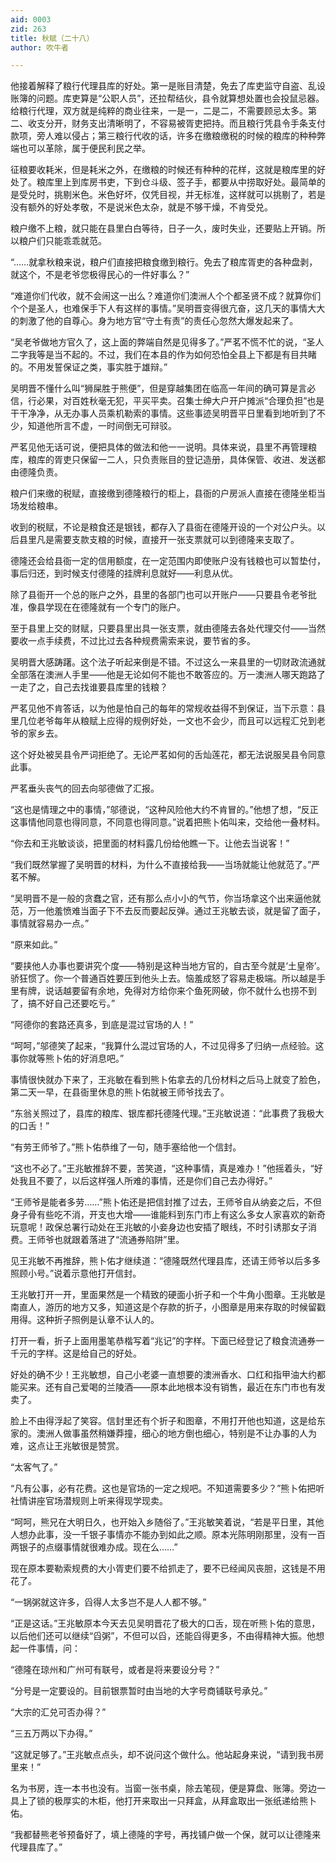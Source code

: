 ```yaml
---
aid: 0003
zid: 263
title: 秋赋（二十八）
author: 吹牛者

---
```




  他接着解释了粮行代理县库的好处。第一是账目清楚，免去了库吏监守自盗、乱设账簿的问题。库吏算是“公职人员”，还拉帮结伙，县令就算想处置也会投鼠忌器。给粮行代理，双方就是纯粹的商业往来，一是一，二是二，不需要顾忌太多。第二、收支分开，财务支出清晰明了，不容易被胥吏把持。而且粮行凭县令手条支付款项，旁人难以侵占；第三粮行代收的话，许多在缴粮缴税的时候的粮库的种种弊端也可以革除，属于便民利民之举。

  征粮要收耗米，但是耗米之外，在缴粮的时候还有种种的花样，这就是粮库里的好处了。粮库里上到库房书吏，下到仓斗级、签子手，都要从中捞取好处。最简单的是受兑时，挑剔米色。米色好坏，仅凭目视，并无标准，这样就可以挑剔了，若是没有额外的好处孝敬，不是说米色太杂，就是不够干燥，不肯受兑。

  粮户缴不上粮，就只能在县里白白等待，日子一久，废时失业，还要贴上开销。所以粮户们只能乖乖就范。

  “……就拿秋粮来说，粮户们直接把粮食缴到粮行。免去了粮库胥吏的各种盘剥，就这个，不是老爷您极得民心的一件好事么？”

  “难道你们代收，就不会闹这一出么？难道你们澳洲人个个都圣贤不成？就算你们个个是圣人，也难保手下人有这样的事情。”吴明晋变得很亢奋，这几天的事情大大的刺激了他的自尊心。身为地方官“守土有责”的责任心忽然大爆发起来了。

  “吴老爷做地方官久了，这上面的弊端自然是见得多了。”严茗不慌不忙的说，“圣人二字我等是当不起的。不过，我们在本县的作为如何恐怕全县上下都是有目共睹的。不用发誓保证之类，事实胜于雄辩。”

  吴明晋不懂什么叫“狮屎胜于熊便”，但是穿越集团在临高一年间的确可算是言必信，行必果，对百姓秋毫无犯，平买平卖。召集士绅大户开户摊派“合理负担”也是干干净净，从无办事人员乘机勒索的事情。这些事迹吴明晋平日里看到地听到了不少，知道他所言不虚，一时间倒无可辩驳。

  严茗见他无话可说，便把具体的做法和他一一说明。具体来说，县里不再管理粮库，粮库的胥吏只保留一二人，只负责账目的登记造册，具体保管、收进、发送都由德隆负责。

  粮户们来缴的税赋，直接缴到德隆粮行的柜上，县衙的户房派人直接在德隆坐柜当场发给粮串。

  收到的税赋，不论是粮食还是银钱，都存入了县衙在德隆开设的一个对公户头。以后县里凡是需要支款支粮的时候，直接开一张支票就可以到德隆来支取了。

  德隆还会给县衙一定的信用额度，在一定范围内即使账户没有钱粮也可以暂垫付，事后归还，到时候支付德隆的挂牌利息就好——利息从优。

  除了县衙开一个总的账户之外，县里的各部门也可以开账户——只要县令老爷批准，像县学现在在德隆就有一个专门的账户。

  至于县里上交的财赋，只要县里出具一张支票，就由德隆去各处代理交付——当然要收一点手续费，不过比过去各种规费需索来说，要节省的多。

  吴明晋大感踌躇。这个法子听起来倒是不错。不过这么一来县里的一切财政流通就全部落在澳洲人手里——他是无论如何不能也不敢答应的。万一澳洲人哪天跑路了一走了之，自己去找谁要县库里的钱粮？

  严茗见他不肯答话，以为他是怕自己的每年的常规收益得不到保证，当下示意：县里几位老爷每年从粮赋上应得的规例好处，一文也不会少，而且可以远程汇兑到老爷的家乡去。

  这个好处被吴县令严词拒绝了。无论严茗如何的舌灿莲花，都无法说服吴县令同意此事。

  严茗垂头丧气的回去向邬德做了汇报。

  “这也是情理之中的事情，”邬德说，“这种风险他大约不肯冒的。”他想了想，“反正这事情他同意也得同意，不同意也得同意。”说着把熊卜佑叫来，交给他一叠材料。

  “你去和王兆敏谈谈，把里面的材料露几份给他瞧一下。让他去当说客！”

  “我们既然掌握了吴明晋的材料，为什么不直接给我——当场就能让他就范了。”严茗不解。

  “吴明晋不是一般的贪蠢之官，还有那么点小小的气节，你当场拿这个出来逼他就范，万一他羞愤难当面子下不去反而要起反弹。通过王兆敏去谈，就是留了面子，事情就容易办一点。”

  “原来如此。”

  “要挟他人办事也要讲究个度——特别是这种当地方官的，自古至今就是‘土皇帝’。骄狂惯了。你一个普通百姓要压到他头上去。恼羞成怒了容易走极端。所以越是手里有牌，说话越要留有余地，免得对方给你来个鱼死网破，你不就什么也捞不到了，搞不好自己还要吃亏。”

  “阿德你的套路还真多，到底是混过官场的人！”

  “呵呵，”邬德笑了起来，“我算什么混过官场的人，不过见得多了归纳一点经验。这事你就等熊卜佑的好消息吧。”

  事情很快就办下来了，王兆敏在看到熊卜佑拿去的几份材料之后马上就变了脸色，第二天一早，在县衙里休息的熊卜佑就被王师爷找去了。

  “东翁关照过了，县库的粮库、银库都托德隆代理。”王兆敏说道：“此事费了我极大的口舌！”

  “有劳王师爷了。”熊卜佑恭维了一句，随手塞给他一个信封。

  “这也不必了。”王兆敏推辞不要，苦笑道，“这种事情，真是难办！”他摇着头，“好处我且不要了，以后这样强人所难的事情，还是你们自己去办得好。”

  “王师爷是能者多劳……”熊卜佑还是把信封推了过去，王师爷自从纳妾之后，不但身子骨有些吃不消，开支也大增——谁能料到东门市上有这么多女人家喜欢的新奇玩意呢！政保总署行动处在王兆敏的小妾身边也安插了眼线，不时引诱那女子消费。王师爷也就跟着落进了“流通券陷阱”里。

  见王兆敏不再推辞，熊卜佑才继续道：“德隆既然代理县库，还请王师爷以后多多照顾小号。”说着示意他打开信封。

  王兆敏打开一开，里面果然是一个精致的硬面小折子和一个牛角小图章。王兆敏是南直人，游历的地方又多，知道这是个存款的折子，小图章是用来存取的时候留戳用得。这种折子照例是认章不认人的。

  打开一看，折子上面用墨笔恭楷写着“兆记”的字样。下面已经登记了粮食流通券一千元的字样。这是给自己的好处。

  好处的确不少！王兆敏想，自己小老婆一直想要的澳洲香水、口红和指甲油大约都能买来。还有自己爱喝的兰陵酒——原本此地根本没有销售，最近在东门市也有发卖了。

  脸上不由得浮起了笑容。信封里还有个折子和图章，不用打开他也知道，这是给东家的。澳洲人做事虽然稍嫌莽撞，细心的地方倒也细心，特别是不让办事的人为难，这点让王兆敏很是赞赏。

  “太客气了。”

  “凡有公事，必有花费。这也是官场的一定之规吧。不知道需要多少？”熊卜佑把听社情讲座官场潜规则上听来得现学现卖。

  “呵呵，熊兄在大明日久，也开始入乡随俗了。”王兆敏笑着说，“若是平日里，其他人想办此事，没一千银子事情亦不能办到如此之顺。原本光陈明刚那里，没有一百两银子的点缀事情就很难办成。现在么……”

  现在原本要勒索规费的大小胥吏们要不给抓走了，要不已经闻风丧胆，这钱是不用花了。

  “一锅粥就这许多，舀得人太多岂不是人人都不够。”

  “正是这话。”王兆敏原本今天去见吴明晋花了极大的口舌，现在听熊卜佑的意思，以后他们还可以继续“舀粥”，不但可以舀，还能舀得更多，不由得精神大振。他想起一件事情，问：

  “德隆在琼州和广州可有联号，或者是将来要设分号？”

  “分号是一定要设的。目前银票暂时由当地的大字号商铺联号承兑。”

  “大宗的汇兑可否办得？”

  “三五万两以下办得。”

  “这就足够了。”王兆敏点点头，却不说问这个做什么。他站起身来说，“请到我书房里来！”

  名为书房，连一本书也没有。当窗一张书桌，除去笔砚，便是算盘、账簿。旁边一具上了锁的极厚实的木柜，他打开来取出一只拜盒，从拜盒取出一张纸递给熊卜佑。

  “我都替熊老爷预备好了，填上德隆的字号，再找铺户做一个保，就可以让德隆来代理县库了。”



